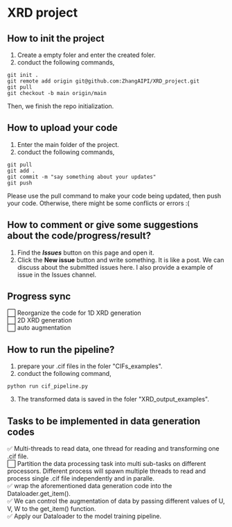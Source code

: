 # XRD project

## How to init the project  
1. Create a empty foler and enter the created foler.
2. conduct the following commands,
````
git init .
git remote add origin git@github.com:ZhangAIPI/XRD_project.git
git pull
git checkout -b main origin/main
````
Then, we finish the repo initialization.   

## How to upload your code
1. Enter the main folder of the project.  
2. conduct the following commands,
````
git pull
git add .
git commit -m "say something about your updates"
git push
````
Please use the pull command to make your code being updated, then push your code. Otherwise, there might be some conflicts or errors :(  


## How to comment or give some suggestions about the code/progress/result?
1. Find the ___Issues___ button on this page and open it.  
2. Click the __New issue__ button and write something.  It is like a post. We can discuss about the submitted issues here. 
I also provide a example of issue in the Issues channel.   

## Progress sync
:white_large_square: Reorganize the code for 1D XRD generation    
:white_large_square: 2D XRD generation    
:white_large_square: auto augmentation    


## How to run the pipeline?  
1. prepare your .cif files in the foler "CIFs_examples".  
2. conduct the following command,  
````
python run cif_pipeline.py
````  
3. The transformed data is saved in the foler "XRD_output_examples".  


## Tasks to be implemented in data generation codes   
:white_check_mark: Multi-threads to read data, one thread for reading and transforming one .cif file.   
:white_large_square: Partition the data processing task into multi sub-tasks on different processors. Different process will spawn multiple threads to read and process single .cif file independently and in paralle.      
:white_check_mark: wrap the aforementioned data generation code into the Dataloader.get_item().   
:white_check_mark: We can control the augmentation of data by passing different values of U, V, W to the get_item() function.  
:white_check_mark: Apply our Dataloader to the model training pipeline.  